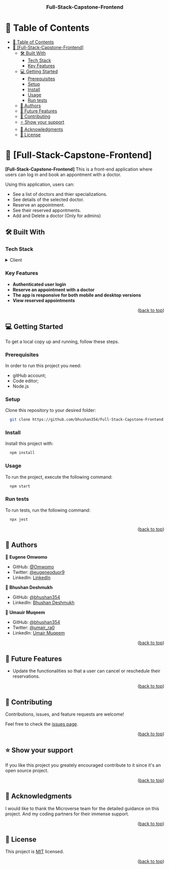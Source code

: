 <a name="readme-top"></a>


<div align="center">

  <h3><b>Full-Stack-Capstone-Frontend</b></h3>

</div>

# 📗 Table of Contents

- [📗 Table of Contents](#-table-of-contents)
- [📖 \[Full-Stack-Capstone-Frontend\] ](#-Full-Stack-Capstone-Frontend-)
  - [🛠 Built With ](#-built-with-)
    - [Tech Stack ](#tech-stack-)
    - [Key Features ](#key-features-)
  - [💻 Getting Started ](#-getting-started-)
    - [Prerequisites](#prerequisites)
    - [Setup](#setup)
    - [Install](#install)
    - [Usage](#usage)
    - [Run tests](#run-tests)
  - [👥 Authors ](#-authors-)
  - [🔭 Future Features ](#-future-features-)
  - [🤝 Contributing ](#-contributing-)
  - [⭐️ Show your support ](#️-show-your-support-)
  - [🙏 Acknowledgments ](#-acknowledgments-)
  - [📝 License ](#-license-)


# 📖 [Full-Stack-Capstone-Frontend] <a name="about-project"></a>


**[Full-Stack-Capstone-Frontend]** This is a front-end application where users can log in and book an appontment with a doctor.

Using this application, users can:

- See a list of doctors and thier specializations.
- See details of the selected doctor.
- Reserve an appointment.
- See their reserved appontments.
- Add and Delete a doctor (Only for admins)



## 🛠 Built With <a name="built-with"></a>

### Tech Stack <a name="tech-stack"></a>


<details>
  <summary>Client</summary>
  <ul>
    <li><a href="https://html.com/">HTML</a></li>
    <li><a href="https://css.org/">CSS</a></li>
    <li><a href="https://react.dev">React</a></li>
  </ul>
</details>

### Key Features <a name="key-features"></a>


- **Authenticated user login**
- **Reserve an appointment with a doctor**
- **The app is responsive for both mobile and desktop versions**
- **View reserved appointments**

<p align="right">(<a href="#readme-top">back to top</a>)</p>


## 💻 Getting Started <a name="getting-started"></a>


To get a local copy up and running, follow these steps.

### Prerequisites

In order to run this project you need:

- gitHub account;
- Code editor;
- Node.js

### Setup

Clone this repository to your desired folder:


```sh
  git clone https://github.com/bhushan354/Full-Stack-Capstone-Frontend.git
```


### Install

Install this project with:


```sh
  npm install
```


### Usage

To run the project, execute the following command:


```sh
  npm start
```

### Run tests

To run tests, run the following command:

```sh
  npx jest
```


<p align="right">(<a href="#readme-top">back to top</a>)</p>


## 👥 Authors <a name="authors"></a>


👤 **Eugene Omwomo**

- GitHub: [@Omwomo](https://github.com/Omwomo)
- Twitter: [@eugeneoduor9](https://twitter.com/eugeneoduor9)
- LinkedIn: [LinkedIn](https://linkedin.com/in/Omwomo)

👤 **Bhushan Deshmukh**

- GitHub: [@bhushan354](https://github.com/bhushan354)
- LinkedIn: [Bhushan Deshmukh](https://www.linkedin.com/in/bhushan-deshmukh-5777851b1/)

👤 **Umauir Muqeem**

- GitHub: [@bhushan354](https://github.com/bhushan354)
- Twitter: [@umair_ra0](https://twitter.com/umair_ra0)
- LinkedIn: [Umair Muqeem](https://linkedin.com/in/engr-umair-muqeem)


<p align="right">(<a href="#readme-top">back to top</a>)</p>


## 🔭 Future Features <a name="future-features"></a>


- Update the functionalities so that a user can cancel or reschedule their reservations.

<p align="right">(<a href="#readme-top">back to top</a>)</p>


## 🤝 Contributing <a name="contributing"></a>

Contributions, issues, and feature requests are welcome!

Feel free to check the [issues page](../../issues/).

<p align="right">(<a href="#readme-top">back to top</a>)</p>


## ⭐️ Show your support <a name="support"></a>


If you like this project you greately encouraged contribute to it since it's an open source project.

<p align="right">(<a href="#readme-top">back to top</a>)</p>


## 🙏 Acknowledgments <a name="acknowledgements"></a>


I would like to thank the Microverse team for the detailed guidance on this project. And my coding partners for their immense support.

<p align="right">(<a href="#readme-top">back to top</a>)</p>


## 📝 License <a name="license"></a>

This project is [MIT](MIT.md) licensed.


<p align="right">(<a href="#readme-top">back to top</a>)</p>

